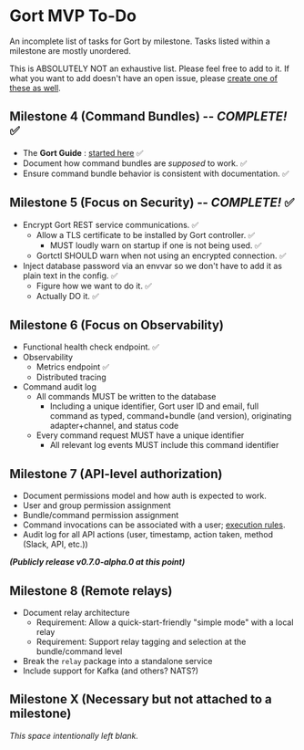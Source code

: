 # Gort MVP To-Do

An incomplete list of tasks for Gort by milestone. Tasks listed within a milestone are mostly unordered.

This is ABSOLUTELY NOT an exhaustive list. Please feel free to add to it. If what you want to add doesn't have an open issue, please [create one of these as well](https://github.com/getgort/gort/issues).

## Milestone 4 (Command Bundles) -- _COMPLETE!_ ✅

- The **Gort Guide** : [started here](https://getgort.github.io/gort-guide/bundles.html) ✅
- Document how command bundles are _supposed_ to work. ✅
- Ensure command bundle behavior is consistent with documentation. ✅

## Milestone 5 (Focus on Security) -- _COMPLETE!_ ✅

- Encrypt Gort REST service communications. ✅
  - Allow a TLS certificate to be installed by Gort controller. ✅
    - MUST loudly warn on startup if one is not being used. ✅
  - Gortctl SHOULD warn when not using an encrypted connection. ✅
- Inject database password via an envvar so we don't have to add it as plain text in the config. ✅
  - Figure how we want to do it. ✅
  - Actually DO it. ✅

## Milestone 6 (Focus on Observability)

- Functional health check endpoint. ✅
- Observability
  - Metrics endpoint ✅
  - Distributed tracing
- Command audit log
  - All commands MUST be written to the database
    - Including a unique identifier, Gort user ID and email, full command as typed, command+bundle (and version), originating adapter+channel, and status code
  - Every command request MUST have a unique identifier
    - All relevant log events MUST include this command identifier

## Milestone 7 (API-level authorization)

- Document permissions model and how auth is expected to work.
- User and group permission assignment
- Bundle/command permission assignment
- Command invocations can be associated with a user; [execution rules](https://web.archive.org/web/20191130061912/http://book.cog.bot/sections/command_execution_rules.html).
- Audit log for all API actions (user, timestamp, action taken, method (Slack, API, etc.))

**_(Publicly release v0.7.0-alpha.0 at this point)_**

## Milestone 8 (Remote relays)

- Document relay architecture
  - Requirement: Allow a quick-start-friendly "simple mode" with a local relay
  - Requirement: Support relay tagging and selection at the bundle/command level
- Break the `relay` package into a standalone service
- Include support for Kafka (and others? NATS?)

## Milestone X (Necessary but not attached to a milestone)

_This space intentionally left blank._
